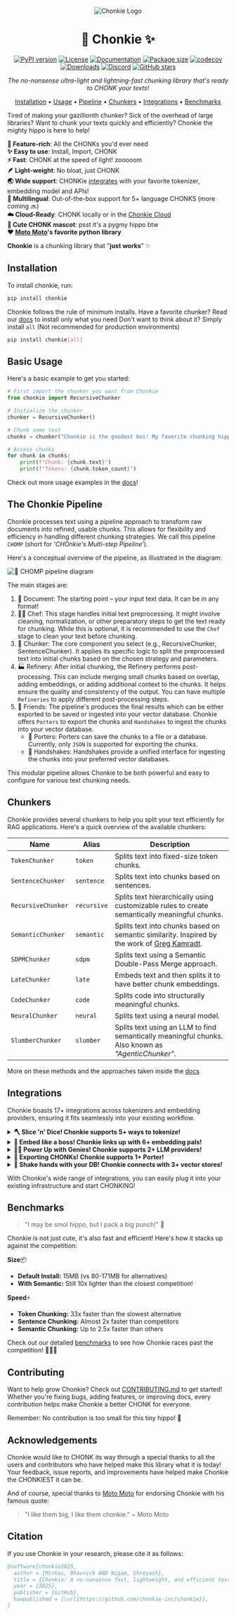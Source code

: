 <div align='center'>

![Chonkie Logo](./assets/chonkie_logo_br_transparent_bg.png)

# 🦛 Chonkie ✨

[![PyPI version](https://img.shields.io/pypi/v/chonkie.svg)](https://pypi.org/project/chonkie/)
[![License](https://img.shields.io/github/license/chonkie-inc/chonkie.svg)](https://github.com/chonkie-inc/chonkie/blob/main/LICENSE)
[![Documentation](https://img.shields.io/badge/docs-chonkie.ai-blue.svg)](https://docs.chonkie.ai)
[![Package size](https://img.shields.io/badge/size-15MB-blue)](https://github.com/chonkie-inc/chonkie/blob/main/README.md#installation)
[![codecov](https://codecov.io/gh/chonkie-inc/chonkie/graph/badge.svg?token=V4EWIJWREZ)](https://codecov.io/gh/chonkie-inc/chonkie)
[![Downloads](https://static.pepy.tech/badge/chonkie)](https://pepy.tech/project/chonkie)
[![Discord](https://dcbadge.limes.pink/api/server/https://discord.gg/rYYp6DC4cv?style=flat)](https://discord.gg/rYYp6DC4cv)
[![GitHub stars](https://img.shields.io/github/stars/chonkie-inc/chonkie.svg)](https://github.com/chonkie-inc/chonkie/stargazers)

_The no-nonsense ultra-light and lightning-fast chunking library that's ready to CHONK your texts!_

[Installation](#installation) •
[Usage](#basic-usage) •
[Pipeline](#the-chonkie-pipeline) •
[Chunkers](#chunkers) •
[Integrations](#integrations) •
[Benchmarks](#benchmarks)

</div>

Tired of making your gazillionth chunker? Sick of the overhead of large libraries? Want to chunk your texts quickly and efficiently? Chonkie the mighty hippo is here to help!

**🚀 Feature-rich**: All the CHONKs you'd ever need </br>
**✨ Easy to use**: Install, Import, CHONK </br>
**⚡ Fast**: CHONK at the speed of light! zooooom </br>
**🪶 Light-weight**: No bloat, just CHONK </br>
**🌏 Wide support**: CHONKie [integrates](#integrations) with your favorite tokenizer, embedding model and APIs! </br>
**💬 ️Multilingual**: Out-of-the-box support for 5+ language CHONKS (more coming 🔜) </br>
**☁️ Cloud-Ready**: CHONK locally or in the [Chonkie Cloud](https://cloud.chonkie.ai) </br>
**🦛 Cute CHONK mascot**: psst it's a pygmy hippo btw </br>
**❤️ [Moto Moto](#acknowledgements)'s favorite python library** </br>

**Chonkie** is a chunking library that "**just works**" ✨

## Installation

To install chonkie, run:

```bash
pip install chonkie
```

Chonkie follows the rule of minimum installs.
Have a favorite chunker? Read our [docs](https://docs.chonkie.ai) to install only what you need
Don't want to think about it? Simply install `all` (Not recommended for production environments)

```bash
pip install chonkie[all]
```

## Basic Usage

Here's a basic example to get you started:

```python
# First import the chunker you want from Chonkie
from chonkie import RecursiveChunker

# Initialize the chunker
chunker = RecursiveChunker()

# Chunk some text
chunks = chunker("Chonkie is the goodest boi! My favorite chunking hippo hehe.")

# Access chunks
for chunk in chunks:
    print(f"Chunk: {chunk.text}")
    print(f"Tokens: {chunk.token_count}")
```

Check out more usage examples in the [docs](https://docs.chonkie.ai)!

## The Chonkie Pipeline

Chonkie processes text using a pipeline approach to transform raw documents into refined, usable chunks. This allows for flexibility and efficiency in handling different chunking strategies. We call this pipeline `CHOMP` (short for _'CHOnkie's Multi-step Pipeline'_).

Here's a conceptual overview of the pipeline, as illustrated in the diagram:

![🤖 CHOMP pipeline diagram](./assets/chomp-transparent-bg.png)

The main stages are:

1. 📄 Document: The starting point – your input text data. It can be in any format!
2. 👨‍🍳 Chef: This stage handles initial text preprocessing. It might involve cleaning, normalization, or other preparatory steps to get the text ready for chunking. While this is optional, it is recommended to use the `Chef` stage to clean your text before chunking.
3. 🦛 Chunker: The core component you select (e.g., RecursiveChunker, SentenceChunker). It applies its specific logic to split the preprocessed text into initial chunks based on the chosen strategy and parameters.
4. 🏭 Refinery: After initial chunking, the Refinery performs post-processing. This can include merging small chunks based on overlap, adding embeddings, or adding additional context to the chunks. It helps ensure the quality and consistency of the output. You can have multiple `Refineries` to apply different post-processing steps. 
5. 🤗 Friends: The pipeline's produces the final results which can be either exported to be saved or ingested into your vector database. Chonkie offers `Porters` to export the chunks and `Handshakes` to ingest the chunks into your vector database.
   - 🐴 Porters: Porters can save the chunks to a file or a database. Currently, only `JSON` is supported for exporting the chunks.
   - 🤝 Handshakes: Handshakes provide a unified interface for ingesting the chunks into your preferred vector databases.

This modular pipeline allows Chonkie to be both powerful and easy to configure for various text chunking needs.

## Chunkers

Chonkie provides several chunkers to help you split your text efficiently for RAG applications. Here's a quick overview of the available chunkers:

| Name             | Alias      | Description                                                                                                |
|------------------|------------|------------------------------------------------------------------------------------------------------------|
| `TokenChunker`   | `token`    | Splits text into fixed-size token chunks.                                                                   |
| `SentenceChunker`| `sentence` | Splits text into chunks based on sentences.                                                                |
| `RecursiveChunker`| `recursive`| Splits text hierarchically using customizable rules to create semantically meaningful chunks.              |
| `SemanticChunker`| `semantic` | Splits text into chunks based on semantic similarity. Inspired by the work of [Greg Kamradt](https://github.com/gkamradt).                                                        |
| `SDPMChunker`    | `sdpm`     | Splits text using a Semantic Double-Pass Merge approach.                                                   |
| `LateChunker`    | `late`     | Embeds text and then splits it to have better chunk embeddings.                                            |
| `CodeChunker`    | `code`     | Splits code into structurally meaningful chunks.                                                           |
| `NeuralChunker`  | `neural`   | Splits text using a neural model.                                                                          |
| `SlumberChunker` | `slumber`  | Splits text using an LLM to find semantically meaningful chunks. Also known as _"AgenticChunker"_.         |

More on these methods and the approaches taken inside the [docs](https://docs.chonkie.ai)

## Integrations

Chonkie boasts 17+ integrations across tokenizers and embedding providers, ensuring it fits seamlessly into your existing workflow.

<details>
<summary><strong>🪓 Slice 'n' Dice! Chonkie supports 5+ ways to tokenize! </strong></summary>

Choose from supported tokenizers or provide your own custom token counting function. Flexibility first!

| Name           | Description                                                    | Optional Install   |
|----------------|----------------------------------------------------------------|--------------------|
| `character`    | Basic character-level tokenizer.                               | `default`          |
| `word`         | Basic word-level tokenizer.                                    | `default`          | 
| `tokenizers`   | Load any tokenizer from the Hugging Face `tokenizers` library. | `default`          |
| `tiktoken`     | Use OpenAI's `tiktoken` library (e.g., for `gpt-4`).           | `chonkie[tiktoken]`|
| `transformers` | Load tokenizers via `AutoTokenizer` from HF `transformers`.    | `chonkie[transformers]`|

`default` indicates that the feature is available with the default `pip install chonkie`.

To use a custom token counter, you can pass in any function that takes a string and returns an integer! Something like this:

```python
def custom_token_counter(text: str) -> int:
    return len(text)

chunker = RecursiveChunker(tokenizer_or_token_counter=custom_token_counter)
```

You can use this to extend Chonkie to support any tokenization scheme you want!

</details>

<details>
<summary><strong>🧠 Embed like a boss! Chonkie links up with 6+ embedding pals!</strong></summary>

Seamlessly works with various embedding model providers. Bring your favorite embeddings to the CHONK party! Use `AutoEmbeddings` to load models easily.

| Provider / Alias        | Class                           | Description                                  | Optional Install  |
|-------------------------|---------------------------------|----------------------------------------------|-------------------|
| `model2vec`             | `Model2VecEmbeddings`           | Use `Model2Vec` models.                      | `chonkie[model2vec]` |
| `sentence-transformers` | `SentenceTransformerEmbeddings` | Use any `sentence-transformers` model.       | `chonkie[st]`       |
| `openai`                | `OpenAIEmbeddings`              | Use OpenAI's embedding API or any OpenAI-compatible API (via `base_url` parameter or `OPENAI_BASE_URL` env var).  | `chonkie[openai]`   |
| `cohere`                | `CohereEmbeddings`              | Use Cohere's embedding API.                  | `chonkie[cohere]`   |
| `jina`                  | `JinaEmbeddings`                | Use Jina AI's embedding API.                 | `chonkie[jina]`     |
| `voyageai`              | `VoyageAIEmbeddings`            | Use Voyage AI's embedding API.               | `chonkie[voyageai]` |

</details>

<details>
<summary><strong>🧞‍♂️ Power Up with Genies! Chonkie supports 2+ LLM providers!</strong></summary>

Genies provide interfaces to interact with Large Language Models (LLMs) for advanced chunking strategies or other tasks within the pipeline.

| Genie Name   | Class         | Description                      | Optional Install     |
|--------------|---------------|----------------------------------|----------------------|
| `gemini`     | `GeminiGenie` | Interact with Google Gemini APIs. | `chonkie[gemini]`    |
| `openai`     | `OpenAIGenie` | Interact with OpenAI APIs.       | `chonkie[openai]`    |

You can also use the `OpenAIGenie` to interact with any LLM provider that supports the OpenAI API format, by simply changing the `model`, `base_url`, and `api_key` parameters. For example, here's how to use the `OpenAIGenie` to interact with the `Llama-4-Maverick` model via OpenRouter:

```python
from chonkie import OpenAIGenie

genie = OpenAIGenie(model="meta-llama/llama-4-maverick",
                    base_url="https://openrouter.ai/api/v1",
                    api_key="your_api_key")
```

</details>

<details>
<summary><strong>🐴 Exporting CHONKs! Chonkie supports 1+ Porter!</strong></summary>

Porters help you save your chunks easily.

| Porter Name | Class        | Description                 | Optional Install |
|-------------|--------------|-----------------------------|-----------------|
| `json`      | `JSONPorter` | Export chunks to a JSON file. | `default`        |

</details>

<details>
<summary><strong>🤝 Shake hands with your DB! Chonkie connects with 3+ vector stores!</strong></summary>

Handshakes provide a unified interface to ingest chunks directly into your favorite vector databases.

| Handshake Name | Class                 | Description                             | Optional Install          |
|----------------|-----------------------|-----------------------------------------|---------------------------|
| `chroma`       | `ChromaHandshake`     | Ingest chunks into ChromaDB.            | `chonkie[chroma]`         |
| `qdrant`       | `QdrantHandshake`     | Ingest chunks into Qdrant.              | `chonkie[qdrant]`         |
| `turbopuffer`  | `TurbopufferHandshake`| Ingest chunks into Turbopuffer.         | `chonkie[turbopuffer]`    |

</details>



With Chonkie's wide range of integrations, you can easily plug it into your existing infrastructure and start CHONKING!

## Benchmarks

> "I may be smol hippo, but I pack a big punch!" 🦛

Chonkie is not just cute, it's also fast and efficient! Here's how it stacks up against the competition:

**Size**📦

- **Default Install:** 15MB (vs 80-171MB for alternatives)
- **With Semantic:** Still 10x lighter than the closest competition!

**Speed**⚡

- **Token Chunking:** 33x faster than the slowest alternative
- **Sentence Chunking:** Almost 2x faster than competitors
- **Semantic Chunking:** Up to 2.5x faster than others

Check out our detailed [benchmarks](BENCHMARKS.md) to see how Chonkie races past the competition! 🏃‍♂️💨

## Contributing

Want to help grow Chonkie? Check out [CONTRIBUTING.md](CONTRIBUTING.md) to get started! Whether you're fixing bugs, adding features, or improving docs, every contribution helps make Chonkie a better CHONK for everyone.

Remember: No contribution is too small for this tiny hippo! 🦛

## Acknowledgements

Chonkie would like to CHONK its way through a special thanks to all the users and contributors who have helped make this library what it is today! Your feedback, issue reports, and improvements have helped make Chonkie the CHONKIEST it can be.

And of course, special thanks to [Moto Moto](https://www.youtube.com/watch?v=I0zZC4wtqDQ&t=5s) for endorsing Chonkie with his famous quote:
> "I like them big, I like them chonkie." ~ Moto Moto

## Citation

If you use Chonkie in your research, please cite it as follows:

```bibtex
@software{chonkie2025,
  author = {Minhas, Bhavnick AND Nigam, Shreyash},
  title = {Chonkie: A no-nonsense fast, lightweight, and efficient text chunking library},
  year = {2025},
  publisher = {GitHub},
  howpublished = {\url{https://github.com/chonkie-inc/chonkie}},
}
```
